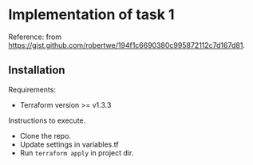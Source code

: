 # Implementation of task 1

Reference: from https://gist.github.com/robertwe/194f1c6690380c995872112c7d167d81. 

## Installation

Requirements:
  * Terraform version >= v1.3.3

Instructions to execute.
  * Clone the repo.
  * Update settings in variables.tf 
  * Run `terraform apply` in project dir.  
